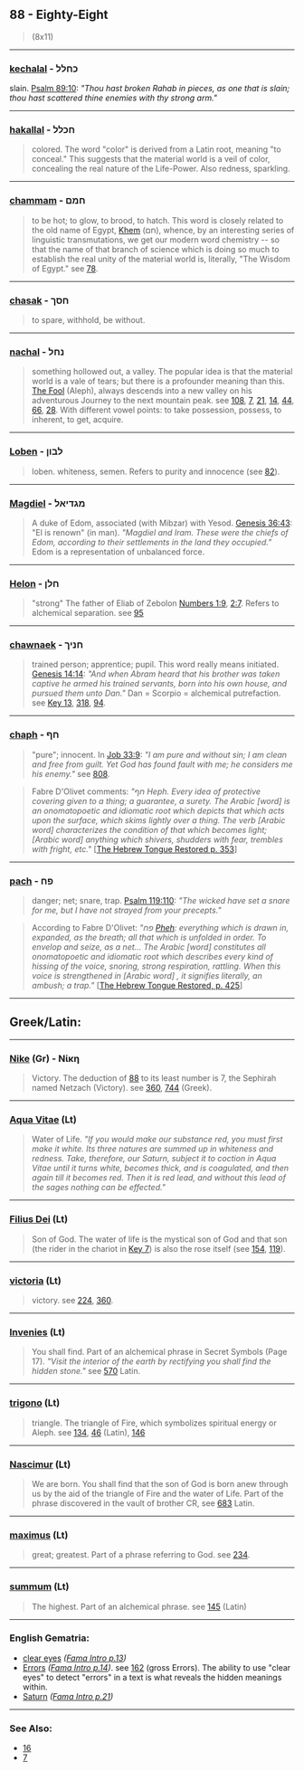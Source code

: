 ## 88 - Eighty-Eight
> (8x11)

---

### [kechalal](/keys/KChLL) - כחלל
slain. [Psalm 89:10](http://biblehub.com/psalms/89-10.htm): *"Thou hast broken Rahab in pieces, as one that is slain; thou hast scattered thine enemies with thy strong arm."*

---

### [hakallal](/keys/ChKLL) - חכלל
> colored. The word "color" is derived from a Latin root, meaning "to conceal." This suggests that the material world is a veil of color, concealing the real nature of the Life-Power. Also redness, sparkling.

---

### [chammam](/keys/ChMM) - חמם
> to be hot; to glow, to brood, to hatch. This word is closely related to the old name of Egypt, [Khem](/keys/ChM) (חם), whence, by an interesting series of linguistic transmutations, we get our modern word chemistry -- so that the name of that branch of science which is doing so much to establish the real unity of the material world is, literally, "The Wisdom of Egypt." see [78](78).

---

### [chasak](/keys/ChSK) - חסך
> to spare, withhold, be without.

---

### [nachal](/keys/NChL) - נחל
> something hollowed out, a valley. The popular idea is that the material world is a vale of tears; but there is a profounder meaning than this. [The Fool](/keys/A) (Aleph), always descends into a new valley on his adventurous Journey to the next mountain peak. see [108](108), [7](7), [21](21), [14](14), [44](44), [66](66), [28](28). With different vowel points: to take possession, possess, to inherent, to get, acquire.

---

### [Loben](/keys/LBVN) - לבון
> loben. whiteness, semen. Refers to purity and innocence (see [82](82)).

---

### [Magdiel](/keys/MGDIAL) - מגדיאל
> A duke of Edom, associated (with Mibzar) with Yesod. [Genesis 36:43](http://biblehub.com/genesis/36-43.htm): "El is renown" (in man). *"Magdiel and Iram. These were the chiefs of Edom, according to their settlements in the land they occupied."* Edom is a representation of unbalanced force.

---

### [Helon](/keys/ChLN) - חלן
> "strong" The father of Eliab of Zebolon [Numbers 1:9](http://biblehub.com/numbers/1-9.htm), [2:7](http://biblehub.com/numbers/2-7.htm). Refers to alchemical separation. see [95](95)

---

### [chawnaek](/keys/ChNIK) - חניך
> trained person; apprentice; pupil. This word really means initiated. [Genesis 14:14](http://biblehub.com/genesis/14-14.htm): *"And when Abram heard that his brother was taken captive he armed his trained servants, born into his own house, and pursued them unto Dan."* Dan = Scorpio = alchemical putrefaction. see [Key 13](13), [318](318), [94](94).

---

### [chaph](/keys/ChP) - חף
> "pure"; innocent. In [Job 33:9](https://www.biblegateway.com/passage/?search=Job+33%3A9-10&version=AKJV;WLC): *"I am pure and without sin; I am clean and free from guilt. Yet God has found fault with me; he considers me his enemy."* see [808](808).

> Fabre D'Olivet comments: *"חף Heph. Every idea of protective covering given to a thing; a guarantee, a surety. The Arabic [word] is an onomatopoetic and idiomatic root which depicts that which acts upon the surface, which skims lightly over a thing. The verb [Arabic word] characterizes the condition of that which becomes light; [Arabic word] anything which shivers, shudders with fear, trembles with fright, etc."* [[The Hebrew Tongue Restored p. 353](https://archive.org/stream/hebraictongueres00fabriala#page/353)]

---

### [pach](/keys/PCh) - פח
> danger; net; snare, trap. [Psalm 119:110](http://biblehub.com/psalms/119-110.htm): *"The wicked have set a snare for me, but I have not strayed from your precepts."*

> According to Fabre D'Olivet: *"פח [Pheh](/keys/PCh): everything which is drawn in, expanded, as the breath; all that which is unfolded in order. To envelop and seize, as a net... The Arabic [word] constitutes all onomatopoetic and idiomatic root which describes every kind of hissing of the voice, snoring, strong respiration, rattling. When this voice is strengthened in [Arabic word] , it signifies literally, an ambush; a trap."* [[The Hebrew Tongue Restored, p. 425](https://archive.org/stream/hebraictongueres00fabriala#page/425)]

---

## Greek/Latin:

---

### [Nike](/greek?word=nikh) (Gr) - Νίκη
> Victory. The deduction of [88](88) to its least number is 7, the Sephirah named Netzach (Victory). see [360](360), [744](744) (Greek).

---

### [Aqua Vitae](/latin?word=Aqua+Vitae) (Lt)
> Water of Life. *"If you would make our substance red, you must first make it white. Its three natures are summed up in whiteness and redness. Take, therefore, our Saturn, subject it to coction in Aqua Vitae until it turns white, becomes thick, and is coagulated, and then again till it becomes red. Then it is red lead, and without this lead of the sages nothing can be effected."*

---

### [Filius Dei](/latin?word=Filius+Dei) (Lt)
> Son of God. The water of life is the mystical son of God and that son (the rider in the chariot in [Key 7](7)) is also the rose itself (see [154](154), [119](119)).

---

### [victoria](/latin?word=victoria) (Lt)
> victory. see [224](224), [360](360).

---

### [Invenies](/latin?word=Invenies) (Lt)
> You shall find. Part of an alchemical phrase in Secret Symbols (Page 17). *"Visit the interior of the earth by rectifying you shall find the hidden stone."* see [570](570) Latin.

---

### [trigono](/latin?word=trigono) (Lt)
> triangle. The triangle of Fire, which symbolizes spiritual energy or Aleph. see [134](134), [46](46) (Latin), [146](146)

---

### [Nascimur](/latin?word=Nascimur) (Lt)
> We are born. You shall find that the son of God is born anew through us by the aid of the triangle of Fire and the water of Life. Part of the phrase discovered in the vault of brother CR, see [683](683) Latin.

---

### [maximus](/latin?word=maximus) (Lt)
> great; greatest. Part of a phrase referring to God. see [234](234).

---

### [summum](/latin?word=summum) (Lt)
> The highest. Part of an alchemical phrase. see [145](145) (Latin)

---

### English Gematria:

- [clear eyes](/english?word=clear+eyes) *([Fama Intro p.13](https://archive.org/stream/fameconfessionof00vaug#page/n13))*
- [Errors](/english?word=Errors) *([Fama Intro p.14](https://archive.org/stream/fameconfessionof00vaug#page/n14))*. see [162](162) (gross Errors). The ability to use "clear eyes" to detect "errors" in a text is what reveals the hidden meanings within.
- [Saturn](/english?word=Saturn) *([Fama Intro p.21](https://archive.org/stream/fameconfessionof00vaug#page/n21))*

---

### See Also:

- [16](16)
- [7](7)
